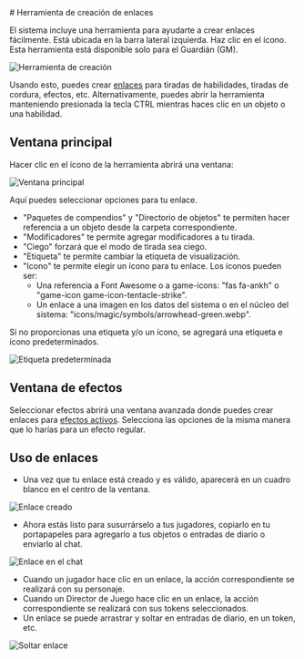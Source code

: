 <!--- This file is auto generated from module/manual/es/ventana_de_creacion_de_enlaces.md --># Herramienta de creación de enlaces

El sistema incluye una herramienta para ayudarte a crear enlaces fácilmente.
Está ubicada en la barra lateral izquierda. Haz clic en el ícono.
Esta herramienta está disponible solo para el Guardián (GM).

![Herramienta de creación](../../assets/manual/links/links-creation-tool.webp)

Usando esto, puedes crear [enlaces](enlaces.md) para tiradas de habilidades, tiradas de cordura, efectos, etc.
Alternativamente, puedes abrir la herramienta manteniendo presionada la tecla CTRL mientras haces clic en un objeto o una habilidad.

## Ventana principal

Hacer clic en el ícono de la herramienta abrirá una ventana:

![Ventana principal](../../assets/manual/links/main-window.webp)

Aquí puedes seleccionar opciones para tu enlace.

- "Paquetes de compendios" y "Directorio de objetos" te permiten hacer referencia a un objeto desde la carpeta correspondiente.
- "Modificadores" te permite agregar modificadores a tu tirada.
- "Ciego" forzará que el modo de tirada sea ciego.
- "Etiqueta" te permite cambiar la etiqueta de visualización.
- "Icono" te permite elegir un ícono para tu enlace. Los íconos pueden ser:
  - Una referencia a Font Awesome o a game-icons: "fas fa-ankh" o "game-icon game-icon-tentacle-strike".
  - Un enlace a una imagen en los datos del sistema o en el núcleo del sistema: "icons/magic/symbols/arrowhead-green.webp".

Si no proporcionas una etiqueta y/o un ícono, se agregará una etiqueta e ícono predeterminados.

![Etiqueta predeterminada](../../assets/manual/links/default-label.webp)

## Ventana de efectos

Seleccionar efectos abrirá una ventana avanzada donde puedes crear enlaces para [efectos activos](efectos.md).
Selecciona las opciones de la misma manera que lo harías para un efecto regular.

## Uso de enlaces

- Una vez que tu enlace está creado y es válido, aparecerá en un cuadro blanco en el centro de la ventana.

![Enlace creado](../../assets/manual/links/effect-link-creation.webp)

- Ahora estás listo para susurrárselo a tus jugadores, copiarlo en tu portapapeles para agregarlo a tus objetos o entradas de diario o enviarlo al chat.

![Enlace en el chat](../../assets/manual/links/link-effect-chat.webp)

- Cuando un jugador hace clic en un enlace, la acción correspondiente se realizará con su personaje.
- Cuando un Director de Juego hace clic en un enlace, la acción correspondiente se realizará con sus tokens seleccionados.
- Un enlace se puede arrastrar y soltar en entradas de diario, en un token, etc.

![Soltar enlace](../../assets/manual/links/effect-drop.webp)
